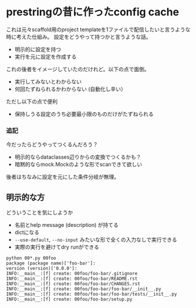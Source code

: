 # prestringの昔に作ったconfig cache

これは元々scaffold用のproject templateを1ファイルで配信したいと言うような時に考えた仕組み。
設定をどうやって持つかと言うような話。

- 明示的に設定を持つ
- 実行を元に設定を作成する

これの後者をイメージしていたのだけれど。以下の点で面倒。

- 実行してみないとわからない
- 何回たずねられるかわからない (自動化し辛い）

ただし以下の点で便利

- 保持しうる設定のうち必要最小限のものだけがたずねられる

### 追記

今だったらどうやってつくるんだろう？

- 明示的ならdataclasses辺りからの変換でつくるかも？
- 暗黙的ならmock.Mockのような形でscanできて欲しい

後者はちなみに設定を元にした条件分岐が無理。

## 明示的な方

どういうことを気にしようか

- 名前とhelp message (description) が持てる
- dictになる
- `--use-default`, `--no-input` みたいな形で全くの入力なしで実行できる
- 実際の実行を避けてdry runができる

```
python 00*.py 00foo
package (package name)['foo-bar']:
version (version)['0.0.0']:
INFO:__main__:[f] create: 00foo/foo-bar/.gitignore
INFO:__main__:[f] create: 00foo/foo-bar/README.rst
INFO:__main__:[f] create: 00foo/foo-bar/CHANGES.rst
INFO:__main__:[f] create: 00foo/foo-bar/foo-bar/__init__.py
INFO:__main__:[f] create: 00foo/foo-bar/foo-bar/tests/__init__.py
INFO:__main__:[f] create: 00foo/foo-bar/setup.py
```
